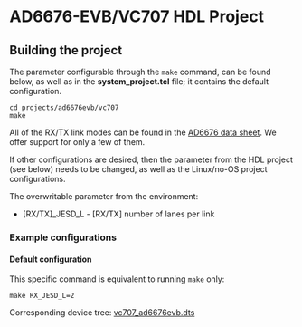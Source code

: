# AD6676-EVB/VC707 HDL Project

## Building the project

The parameter configurable through the `make` command, can be found below, as well as in the **system_project.tcl** file; it contains the default configuration.

```
cd projects/ad6676evb/vc707
make
```

All of the RX/TX link modes can be found in the [AD6676 data sheet](https://www.analog.com/media/en/technical-documentation/data-sheets/AD6676.pdf). We offer support for only a few of them.

If other configurations are desired, then the parameter from the HDL project (see below) needs to be changed, as well as the Linux/no-OS project configurations.

The overwritable parameter from the environment:

- [RX/TX]_JESD_L - [RX/TX] number of lanes per link

### Example configurations

#### Default configuration

This specific command is equivalent to running `make` only:

```
make RX_JESD_L=2
```

Corresponding device tree: [vc707_ad6676evb.dts](https://github.com/analogdevicesinc/linux/blob/main/arch/microblaze/boot/dts/vc707_ad6676evb.dts)
